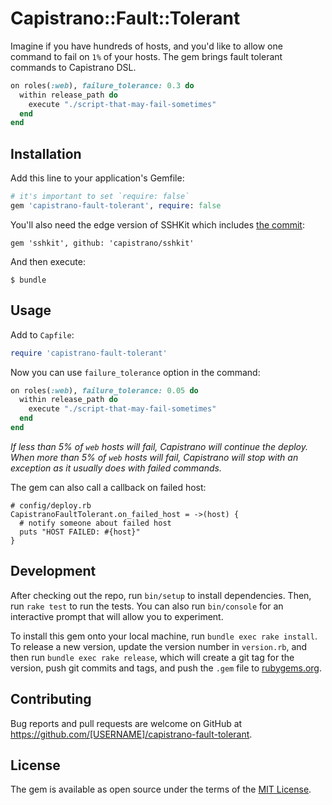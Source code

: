 # Capistrano::Fault::Tolerant

Imagine if you have hundreds of hosts, and you'd like to allow one command to fail on `1%` of your hosts.
The gem brings fault tolerant commands to Capistrano DSL.

```ruby
on roles(:web), failure_tolerance: 0.3 do
  within release_path do
    execute "./script-that-may-fail-sometimes"
  end
end
```


## Installation

Add this line to your application's Gemfile:

```ruby
# it's important to set `require: false`
gem 'capistrano-fault-tolerant', require: false
```

You'll also need the edge version of SSHKit which includes [the commit](https://github.com/capistrano/sshkit/commit/8d1ca5202cfd4dfd73b67412c99aafc655640060):

```
gem 'sshkit', github: 'capistrano/sshkit'
```

And then execute:

    $ bundle


## Usage

Add to `Capfile`:
```ruby
require 'capistrano-fault-tolerant'
```

Now you can use `failure_tolerance` option in the command:

```ruby
on roles(:web), failure_tolerance: 0.05 do
  within release_path do
    execute "./script-that-may-fail-sometimes"
  end
end
```

*If less than 5% of `web` hosts will fail, Capistrano will continue the deploy.
When more than 5% of `web` hosts will fail, Capistrano will stop with an exception as it usually does with failed commands.*

The gem can also call a callback on failed host:

```
# config/deploy.rb
CapistranoFaultTolerant.on_failed_host = ->(host) {
  # notify someone about failed host
  puts "HOST FAILED: #{host}"
}
```

## Development

After checking out the repo, run `bin/setup` to install dependencies. Then, run `rake test` to run the tests. You can also run `bin/console` for an interactive prompt that will allow you to experiment.

To install this gem onto your local machine, run `bundle exec rake install`. To release a new version, update the version number in `version.rb`, and then run `bundle exec rake release`, which will create a git tag for the version, push git commits and tags, and push the `.gem` file to [rubygems.org](https://rubygems.org).

## Contributing

Bug reports and pull requests are welcome on GitHub at https://github.com/[USERNAME]/capistrano-fault-tolerant.


## License

The gem is available as open source under the terms of the [MIT License](http://opensource.org/licenses/MIT).
